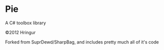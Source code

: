 Pie
===

A C# toolbox library

&copy;2012 Hringur

Forked from SuprDewd/SharpBag, and includes pretty much all of it's code
